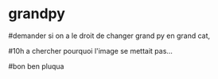 # grandpy

#demander si on a le droit de changer grand py en grand cat,

#10h a chercher pourquoi l'image se mettait pas...

#bon ben pluqua
